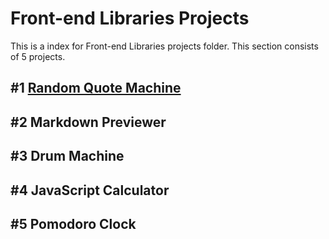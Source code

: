 # Front-end Libraries Projects
This is a index for Front-end Libraries projects folder. This section consists of 5 projects.
## #1 [Random Quote Machine](/apis-and-microservices/timestamp-microservice/)
## #2 Markdown Previewer
## #3 Drum Machine
## #4 JavaScript Calculator
## #5 Pomodoro Clock